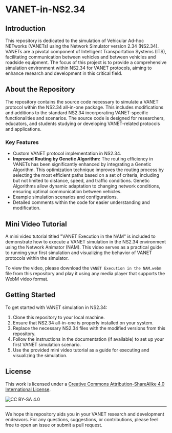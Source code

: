 # VANET-in-NS2.34

## Introduction

This repository is dedicated to the simulation of Vehicular Ad-hoc NETworks (VANETs) using the Network Simulator version 2.34 (NS2.34). VANETs are a pivotal component of Intelligent Transportation Systems (ITS), facilitating communication between vehicles and between vehicles and roadside equipment. The focus of this project is to provide a comprehensive simulation environment within NS2.34 for VANET protocols, aiming to enhance research and development in this critical field.

## About the Repository

The repository contains the source code necessary to simulate a VANET protocol within the NS2.34 all-in-one package. This includes modifications and additions to the standard NS2.34 incorporating VANET-specific functionalities and scenarios. The source code is designed for researchers, educators, and students studying or developing VANET-related protocols and applications.

### Key Features

- Custom VANET protocol implementation in NS2.34.
- **Improved Routing by Genetic Algorithm:** The routing efficiency in VANETs has been significantly enhanced by integrating a Genetic Algorithm. This optimization technique improves the routing process by selecting the most efficient paths based on a set of criteria, including but not limited to distance, speed, and traffic conditions. Genetic Algorithms allow dynamic adaptation to changing network conditions, ensuring optimal communication between vehicles.
- Example simulation scenarios and configurations.
- Detailed comments within the code for easier understanding and modification.

## Mini Video Tutorial

A mini video tutorial titled "VANET Execution in the NAM" is included to demonstrate how to execute a VANET simulation in the NS2.34 environment using the Network Animator (NAM). This video serves as a practical guide to running your first simulation and visualizing the behavior of VANET protocols within the simulator.

To view the video, please download the `VANET Execution in the NAM.webm` file from this repository and play it using any media player that supports the WebM video format.

## Getting Started

To get started with VANET simulation in NS2.34:

1. Clone this repository to your local machine.
2. Ensure that NS2.34 all-in-one is properly installed on your system.
3. Replace the necessary NS2.34 files with the modified versions from this repository.
4. Follow the instructions in the documentation (if available) to set up your first VANET simulation scenario.
5. Use the provided mini video tutorial as a guide for executing and visualizing the simulation.

## License

This work is licensed under a [Creative Commons Attribution-ShareAlike 4.0 International License](http://creativecommons.org/licenses/by-sa/4.0/).

![CC BY-SA 4.0](https://licensebuttons.net/l/by-sa/4.0/88x31.png)

---

We hope this repository aids you in your VANET research and development endeavors. For any questions, suggestions, or contributions, please feel free to open an issue or submit a pull request.
